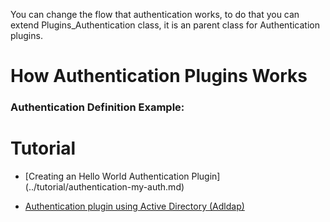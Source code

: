 You can change the flow that authentication works, to do that you can extend Plugins_Authentication class, it is an parent class for Authentication plugins.

# How Authentication Plugins Works 


### Authentication Definition Example:


# Tutorial
* [Creating an Hello World Authentication Plugin] (../tutorial/authentication-my-auth.md)

* [Authentication plugin using  Active Directory (Adldap)](https://github.com/karen-mikaela/revive-plugins)

